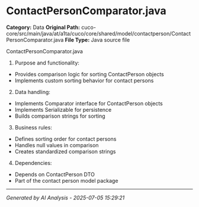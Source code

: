 # ContactPersonComparator.java

**Category:** Data
**Original Path:** cuco-core/src/main/java/at/a1ta/cuco/core/shared/model/contactperson/ContactPersonComparator.java
**File Type:** Java source file

ContactPersonComparator.java
1. Purpose and functionality:
- Provides comparison logic for sorting ContactPerson objects
- Implements custom sorting behavior for contact persons

2. Data handling:
- Implements Comparator interface for ContactPerson objects
- Implements Serializable for persistence
- Builds comparison strings for sorting

3. Business rules:
- Defines sorting order for contact persons
- Handles null values in comparison
- Creates standardized comparison strings

4. Dependencies:
- Depends on ContactPerson DTO
- Part of the contact person model package

---
*Generated by AI Analysis - 2025-07-05 15:29:21*

